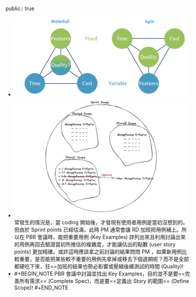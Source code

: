 public:: true

- ![image.png](../assets/image_1650354669597_0.png)
- ![image.png](../assets/image_1654351772154_0.png)
  常發生的情況是，當 coding 開始後，才發現有使用者用例是當初沒想到的。但由於 Sprint points 已經估滿，此時 PM 通常會讓 RD 加班把用例補上。所以在 PBR 會議時，能把重要用例 (Key Examples) 詳列出來且利用討論出來的用例再回去驗證當初所推估的複雜度，才能讓估出的點數 (user story points) 更加精確。或許這時應該拿之前討論的結果問問 PM ，如果新用例比較重要，是否能把某些較不重要的用例先拿掉或移去下個週期呢？而不是全部都硬吃下來，狂==加班的結果也勢必影響或壓縮後續測試的時間 (Quality)!
- #+BEGIN_NOTE
  PBR 會議中討論並找出 Key Examples，目的並不是要==完善所有需求== (Complete Spec)，而是要==定義出 Story 的範圍== (Define Scope)!
  #+END_NOTE